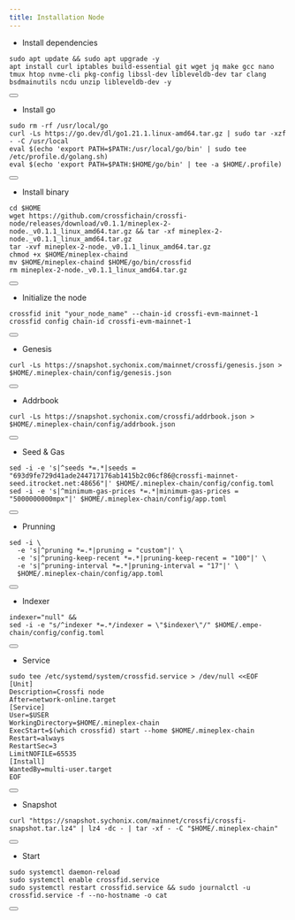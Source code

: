 ```yaml
---
title: Installation Node
---
```


- Install dependencies 

<div class="code-block-wrapper">
  <pre><code>sudo apt update && sudo apt upgrade -y
apt install curl iptables build-essential git wget jq make gcc nano tmux htop nvme-cli pkg-config libssl-dev libleveldb-dev tar clang bsdmainutils ncdu unzip libleveldb-dev -y</code></pre>
  <button class="copy-btn"><i class="fas fa-copy"></i></button>
</div>

- Install go

<div class="code-block-wrapper">
  <pre><code>sudo rm -rf /usr/local/go
curl -Ls https://go.dev/dl/go1.21.1.linux-amd64.tar.gz | sudo tar -xzf - -C /usr/local
eval $(echo 'export PATH=$PATH:/usr/local/go/bin' | sudo tee /etc/profile.d/golang.sh)
eval $(echo 'export PATH=$PATH:$HOME/go/bin' | tee -a $HOME/.profile)</code></pre>
  <button class="copy-btn"><i class="fas fa-copy"></i></button>
</div>

- Install binary

<div class="code-block-wrapper">
  <pre><code>cd $HOME
wget https://github.com/crossfichain/crossfi-node/releases/download/v0.1.1/mineplex-2-node._v0.1.1_linux_amd64.tar.gz && tar -xf mineplex-2-node._v0.1.1_linux_amd64.tar.gz
tar -xvf mineplex-2-node._v0.1.1_linux_amd64.tar.gz
chmod +x $HOME/mineplex-chaind
mv $HOME/mineplex-chaind $HOME/go/bin/crossfid
rm mineplex-2-node._v0.1.1_linux_amd64.tar.gz</code></pre>
  <button class="copy-btn"><i class="fas fa-copy"></i></button>
</div>

- Initialize the node

<div class="code-block-wrapper">
  <pre><code>crossfid init "your_node_name" --chain-id crossfi-evm-mainnet-1
crossfid config chain-id crossfi-evm-mainnet-1</code></pre>
  <button class="copy-btn"><i class="fas fa-copy"></i></button>
</div>

- Genesis

<div class="code-block-wrapper">
  <pre><code>curl -Ls https://snapshot.sychonix.com/mainnet/crossfi/genesis.json > $HOME/.mineplex-chain/config/genesis.json</code></pre>
  <button class="copy-btn"><i class="fas fa-copy"></i></button>
</div>

- Addrbook 

<div class="code-block-wrapper">
  <pre><code>curl -Ls https://snapshot.sychonix.com/crossfi/addrbook.json > $HOME/.mineplex-chain/config/addrbook.json</code></pre>
  <button class="copy-btn"><i class="fas fa-copy"></i></button>
</div>

- Seed & Gas

<div class="code-block-wrapper">
  <pre><code>sed -i -e 's|^seeds *=.*|seeds = "693d9fe729d41ade244717176ab1415b2c06cf86@crossfi-mainnet-seed.itrocket.net:48656"|' $HOME/.mineplex-chain/config/config.toml
sed -i -e 's|^minimum-gas-prices *=.*|minimum-gas-prices = "5000000000mpx"|' $HOME/.mineplex-chain/config/app.toml</code></pre>
  <button class="copy-btn"><i class="fas fa-copy"></i></button>
</div>

- Prunning

<div class="code-block-wrapper">
  <pre><code>sed -i \
  -e 's|^pruning *=.*|pruning = "custom"|' \
  -e 's|^pruning-keep-recent *=.*|pruning-keep-recent = "100"|' \
  -e 's|^pruning-interval *=.*|pruning-interval = "17"|' \
  $HOME/.mineplex-chain/config/app.toml</code></pre>
  <button class="copy-btn"><i class="fas fa-copy"></i></button>
</div>

- Indexer

<div class="code-block-wrapper">
  <pre><code>indexer="null" &&
sed -i -e "s/^indexer *=.*/indexer = \"$indexer\"/" $HOME/.empe-chain/config/config.toml</code></pre>
  <button class="copy-btn"><i class="fas fa-copy"></i></button>
</div>

- Service

<div class="code-block-wrapper">
  <pre><code>sudo tee /etc/systemd/system/crossfid.service &gt; /dev/null &lt;&lt;EOF
[Unit]
Description=Crossfi node
After=network-online.target
[Service]
User=$USER
WorkingDirectory=$HOME/.mineplex-chain
ExecStart=$(which crossfid) start --home $HOME/.mineplex-chain
Restart=always
RestartSec=3
LimitNOFILE=65535
[Install]
WantedBy=multi-user.target
EOF</code></pre>
  <button class="copy-btn"><i class="fas fa-copy"></i></button>
</div>

- Snapshot

<div class="code-block-wrapper">
  <pre><code>curl "https://snapshot.sychonix.com/mainnet/crossfi/crossfi-snapshot.tar.lz4" | lz4 -dc - | tar -xf - -C "$HOME/.mineplex-chain"</code></pre>
  <button class="copy-btn"><i class="fas fa-copy"></i></button>
</div>

- Start

<div class="code-block-wrapper">
  <pre><code>sudo systemctl daemon-reload
sudo systemctl enable crossfid.service
sudo systemctl restart crossfid.service && sudo journalctl -u crossfid.service -f --no-hostname -o cat</code></pre>
  <button class="copy-btn"><i class="fas fa-copy"></i></button>
</div>
